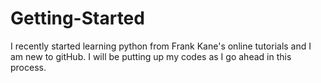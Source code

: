 # Getting-Started
I recently started learning python from Frank Kane's online tutorials and I am new to gitHub. I will be putting up my codes as I go ahead in this process.
